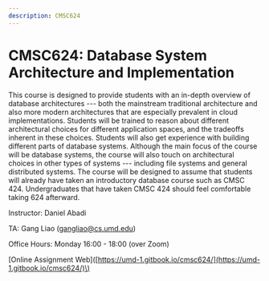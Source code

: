 ```yaml
---
description: CMSC624
---
```


# CMSC624: Database System Architecture and Implementation

This course is designed to provide students with an in-depth overview of database architectures --- both the mainstream traditional architecture and also more modern architectures that are especially prevalent in cloud implementations. Students will be trained to reason about different architectural choices for different application spaces, and the tradeoffs inherent in these choices. Students will also get experience with building different parts of database systems. Although the main focus of the course will be database systems, the course will also touch on architectural choices in other types of systems --- including file systems and general distributed systems. The course will be designed to assume that students will already have taken an introductory database course such as CMSC 424. Undergraduates that have taken CMSC 424 should feel comfortable taking 624 afterward.

Instructor: Daniel Abadi

TA: Gang Liao \(gangliao@cs.umd.edu\)

Office Hours: Monday 16:00 - 18:00 \(over Zoom\)

\[Online Assignment Web\]\([https://umd-1.gitbook.io/cmsc624/](https://umd-1.gitbook.io/cmsc624/)\)

